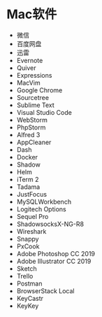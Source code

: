 Mac软件
===

- 微信
- 百度网盘
- 迅雷
- Evernote
- Quiver
- Expressions
- MacVim
- Google Chrome
- Sourcetree
- Sublime Text
- Visual Studio Code
- WebStorm
- PhpStorm
- Alfred 3
- AppCleaner
- Dash
- Docker
- Shadow
- Helm
- iTerm 2
- Tadama
- JustFocus
- MySQLWorkbench
- Logitech Options
- Sequel Pro
- ShadowsocksX-NG-R8
- Wireshark
- Snappy
- PxCook
- Adobe Photoshop CC 2019
- Adobe Illustrator CC 2019
- Sketch
- Trello
- Postman
- BrowserStack Local
- KeyCastr
- KeyKey